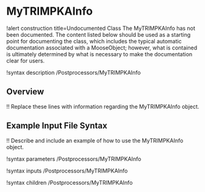 # MyTRIMPKAInfo

!alert construction title=Undocumented Class
The MyTRIMPKAInfo has not been documented. The content listed below should be used as a starting point for
documenting the class, which includes the typical automatic documentation associated with a
MooseObject; however, what is contained is ultimately determined by what is necessary to make the
documentation clear for users.

!syntax description /Postprocessors/MyTRIMPKAInfo

## Overview

!! Replace these lines with information regarding the MyTRIMPKAInfo object.

## Example Input File Syntax

!! Describe and include an example of how to use the MyTRIMPKAInfo object.

!syntax parameters /Postprocessors/MyTRIMPKAInfo

!syntax inputs /Postprocessors/MyTRIMPKAInfo

!syntax children /Postprocessors/MyTRIMPKAInfo
